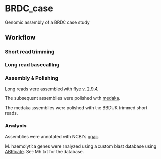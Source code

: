 # BRDC_case
Genomic assembly of a BRDC case study


## Workflow
### Short read trimming

### Long read basecalling


### Assembly & Polishing
Long reads were assembled with [flye v. 2.9.4](https://github.com/mikolmogorov/Flye/blob/flye/docs/USAGE.md).
``` ```

The subsequent assemblies were polished with [medaka](https://github.com/nanoporetech/medaka).
``` ```

The medaka assemblies were polished with the BBDUK trimmed short reads.
``` ```

### Analysis
Assemblies were annotated with NCBI's [pgap](https://github.com/ncbi/pgap/tree/master/bacterial_annot). 


M. haemolytica genes were analyzed using a custom blast database using [ABRicate](https://github.com/boasvdp/extract_genes_ABRicate). 
See Mh.txt for the database.
